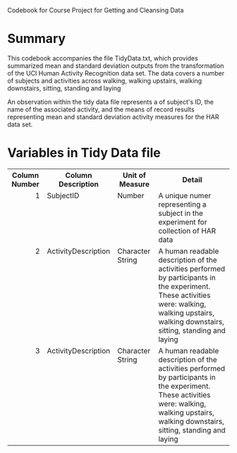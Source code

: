 Codebook for Course Project for Getting and Cleansing Data

# Summary
This codebook accompanies the file TidyData.txt, which provides summarized mean and standard deviation outputs from the transformation of the UCI Human Activity Recognition data set. The data covers a number of subjects and activities
across walking, walking upstairs, walking downstairs, sitting, standing and laying

An observation within the tidy data file represents a of subject's ID, the name of the associated activity, and the means of record results representing mean and standard deviation activity measures for the HAR data set.

# Variables in Tidy Data file #

<table>
    <tr>
        <th>Column Number</th>
        <th>Column Description</th>
		<th>Unit of Measure</th>
        <th>Detail</th>
    </tr>
    <tr>
        <td align=right valign=top>1</td>
        <td valign=top>SubjectID</td>
		<td valign=top>Number</td>
        <td>A unique numer representing a subject in the experiment for collection of HAR data</td>
    </tr>
    <tr>
        <td align=right valign=top>2</td>
        <td valign=top>ActivityDescription</td>
		<td valign=top>Character String</td>
        <td>A human readable description of the activities performed by participants in the experiment. These activities were: walking, walking upstairs, walking downstairs, sitting, standing and laying </td>
    </tr>
    <tr>
        <td align=right valign=top>3</td>
        <td valign=top>ActivityDescription</td>
		<td valign=top>Character String</td>
        <td>A human readable description of the activities performed by participants in the experiment. These activities were: walking, walking upstairs, walking downstairs, sitting, standing and laying </td>
    </tr>
	
	